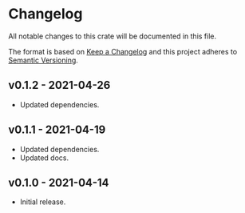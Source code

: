 # Changelog

All notable changes to this crate will be documented in this file.

The format is based on [Keep a Changelog](http://keepachangelog.com/en/1.0.0/)
and this project adheres to [Semantic Versioning](https://semver.org/spec/v2.0.0.html).

## v0.1.2 - 2021-04-26
- Updated dependencies.

## v0.1.1 - 2021-04-19
- Updated dependencies.
- Updated docs.

## v0.1.0 - 2021-04-14

- Initial release.
